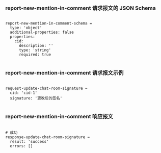 ### report-new-mention-in-comment 请求报文的 JSON Schema
<pre><code>
report-new-mention-in-comment-schema =
  type: 'object'
  additional-properties: false
  properties:
    cid:
      description: ''
      type: 'string'
      required: true

</code></pre>

### report-new-mention-in-comment 请求报文示例
<pre><code>
request-update-chat-room-signature =
  cid: 'cid-1'
  signature: '更改后的签名'

</code></pre>

### report-new-mention-in-comment 响应报文
<pre><code>
# 成功
response-update-chat-room-signature =
  result: 'success'
  errors: []

</code></pre>



